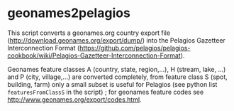 # geonames2pelagios

This script converts a geonames.org country export file (http://download.geonames.org/export/dump/) into the Pelagios Gazetteer Interconnection Format (https://github.com/pelagios/pelagios-cookbook/wiki/Pelagios-Gazetteer-Interconnection-Format).

Geonames feature classes A (country, state, region,...), H (stream, lake, ...) and P (city, village,...) are converted completely, from feature class S (spot, building, farm) only a small subset is useful for Pelagios (see python list `featuresFromClassS` in the script)
; for geonames feature codes see http://www.geonames.org/export/codes.html.
